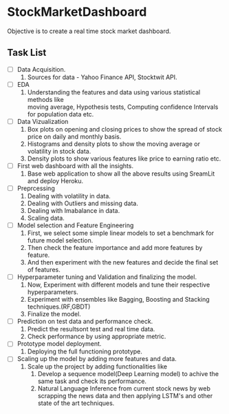 # StockMarketDashboard
Objective is to create a real time stock market dashboard.


## Task List
- [ ] Data Acquisition. 
  1. Sources for data - Yahoo Finance API, Stocktwit API.
- [ ] EDA
  1. Understanding the features and data using various statistical methods like <br/> moving average, Hypothesis tests, Computing confidence Intervals for population data etc.
- [ ] Data Vizualization 
  1. Box plots on opening and closing prices to show the spread of stock price on daily and monthly basis.
  2. Histograms and density plots to show the moving average or volatility in stock data.
  3. Density plots to show various features like price to earning ratio etc.
- [ ] First web dashboard with all the insights.
  1. Base web application to show all the above results using SreamLit and deploy Heroku.
- [ ] Preprcessing
  1. Dealing with volatility in data.
  2. Dealing with Outliers and missing data.
  3. Dealing with Imabalance in data.
  4. Scaling data.
- [ ] Model selection and Feature Engineering
  1. First, we select some simple linear models to set a benchmark for future model selection.
  2. Then check the feature importance and add more features by feature.
  3. And then experiment with the new features and decide the final set of features.
- [ ] Hyperparameter tuning and Validation and finalizing the model.
  1. Now, Experiment with different models and tune their respective hyperparameters.
  2. Experiment with ensembles like Bagging, Boosting and Stacking techniques.(RF,GBDT)
  3. Finalize the model.
- [ ] Prediction on test data and performance check.
  1. Predict the resultsont test and real time data.
  2. Check performance by using appropriate metric.
- [ ] Prototype model deployment.
  1. Deploying the full functioning prototype.
- [ ] Scaling up the model by adding more features and data.
  1. Scale up the project by adding functionalities like
      1. Develop a sequence model(Deep Learning model) to achive the same task and check its performance.
      2. Natural Language Inference from current stock news by web scrapping the news data and then applying LSTM's and other state of the art techniques.
